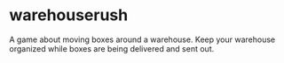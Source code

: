 # warehouserush
A game about moving boxes around a warehouse.  Keep your warehouse organized while boxes are being delivered and sent out.
